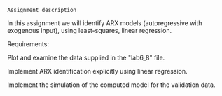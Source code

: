     Assignment description
    
In this assignment we will identify ARX models (autoregressive with exogenous input), using least-squares, linear regression.

Requirements: 

  Plot and examine the data supplied in the "lab6_8" file.
  
  Implement ARX identification explicitly using linear regression.
  
  Implement the simulation of the computed model for the validation data.
   
